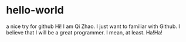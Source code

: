 # hello-world
a nice try for github
Hi! I am Qi Zhao. I just want to familiar with Github.
I believe that I will be a great programmer. I mean, at least. Ha!Ha!
